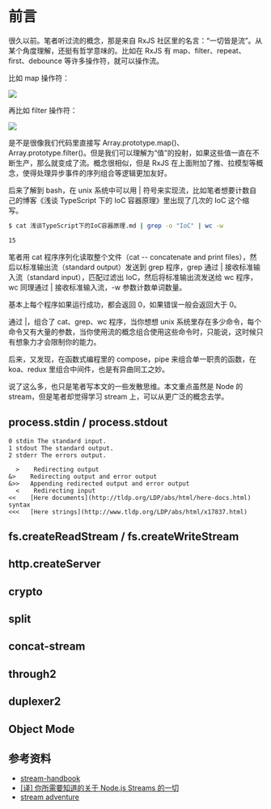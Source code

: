 # 前言

很久以前。笔者听过流的概念，那是来自 RxJS 社区里的名言：“一切皆是流”。从某个角度理解，还挺有哲学意味的。比如在 RxJS 有 map、filter、repeat、first、debounce 等许多操作符，就可以操作流。

比如 map 操作符：

![](https://user-gold-cdn.xitu.io/2020/2/6/1701b0aba8a100f3?w=1630&h=540&f=png&s=41871)

再比如 filter 操作符：

![](https://user-gold-cdn.xitu.io/2020/2/6/1701b0c918f41ae7?w=1632&h=538&f=png&s=45008)

是不是很像我们代码里直接写 Array.prototype.map()、Array.prototype.filter()。但是我们可以理解为“值”的投射，如果这些值一直在不断生产，那么就变成了流。概念很相似，但是 RxJS 在上面附加了推、拉模型等概念，使得处理异步事件的序列组合等逻辑更加友好。

后来了解到 bash，在 unix 系统中可以用 | 符号来实现流，比如笔者想要计数自己的博客《浅谈 TypeScript 下的 IoC 容器原理》里出现了几次的 IoC 这个缩写。

```bash
$ cat 浅谈TypeScript下的IoC容器原理.md | grep -o "IoC" | wc -w

15
```

笔者用 cat 程序序列化读取整个文件（cat -- concatenate and print files），然后以标准输出流（standard output）发送到 grep 程序，grep 通过 | 接收标准输入流（standard input），匹配过滤出 IoC，然后将标准输出流发送给 wc 程序，wc 同理通过 | 接收标准输入流，-w 参数计数单词数量。

基本上每个程序如果运行成功，都会返回 0，如果错误一般会返回大于 0。

通过 |，组合了 cat、grep、wc 程序，当你想想 unix 系统里存在多少命令，每个命令又有大量的参数，当你使用流的概念组合使用这些命令时，只能说，这时候只有想象力才会限制你的能力。

后来，又发现，在函数式编程里的 compose，pipe 来组合单一职责的函数，在 koa、redux 里组合中间件，也是有异曲同工之妙。

说了这么多，也只是笔者写本文的一些发散思维。本文重点虽然是 Node 的 stream，但是笔者却觉得学习 stream 上，可以从更广泛的概念去学。

## process.stdin / process.stdout

```
0 stdin The standard input.
1 stdout The standard output.
2 stderr The errors output.

  >    Redirecting output
&>    Redirecting output and error output
&>>   Appending redirected output and error output
  <    Redirecting input
<<    [Here documents](http://tldp.org/LDP/abs/html/here-docs.html) syntax
<<<   [Here strings](http://www.tldp.org/LDP/abs/html/x17837.html)

```

## fs.createReadStream / fs.createWriteStream

## http.createServer

## crypto

## split

## concat-stream

## through2

## duplexer2

## Object Mode

## 参考资料

- [stream-handbook](https://github.com/substack/stream-handbook)
- [[译] 你所需要知道的关于 Node.js Streams 的一切](https://www.yuque.com/afx/blog/node-js-streams-everything-you-need-to-know)
- [stream adventure](https://github.com/workshopper/stream-adventure)
